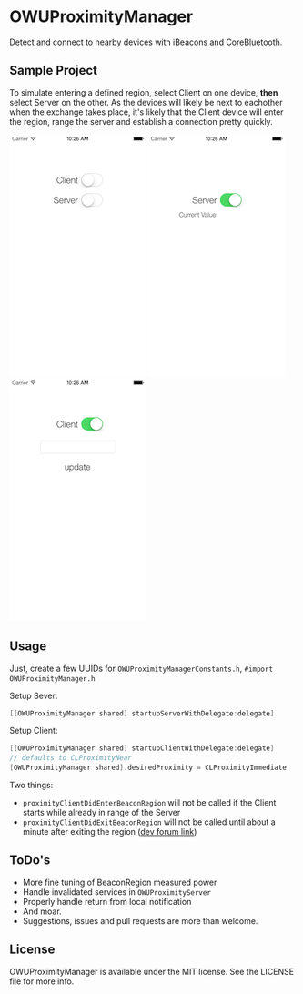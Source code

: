 # OWUProximityManager

Detect and connect to nearby devices with iBeacons and CoreBluetooth.

## Sample Project

To simulate entering a defined region, select Client on one device, **then** select Server on the other. As the devices will likely be next to eachother when the exchange takes place, it's likely that the Client device will enter the region, range the server and establish a connection pretty quickly.

![home](Screenshots/home.png) ![server](Screenshots/server.png) ![client](Screenshots/client.png)

## Usage
Just, create a few UUIDs for `OWUProximityManagerConstants.h`, `#import OWUProximityManager.h`

Setup Sever:
``` objective-c
[[OWUProximityManager shared] startupServerWithDelegate:delegate]
```
Setup Client:
``` objective-c
[[OWUProximityManager shared] startupClientWithDelegate:delegate]
// defaults to CLProximityNear
[OWUProximityManager shared].desiredProximity = CLProximityImmediate
```
Two things:
- `proximityClientDidEnterBeaconRegion` will not be called if the Client starts while already in range of the Server
- `proximityClientDidExitBeaconRegion` will not be called until about a minute after exiting the region ([dev forum link](https://devforums.apple.com/message/898335#898335))

## ToDo's
- More fine tuning of BeaconRegion measured power
- Handle invalidated services in `OWUProximityServer`
- Properly handle return from local notification
- And moar.
- Suggestions, issues and pull requests are more than welcome.

## License
OWUProximityManager is available under the MIT license. See the LICENSE file for more info.
